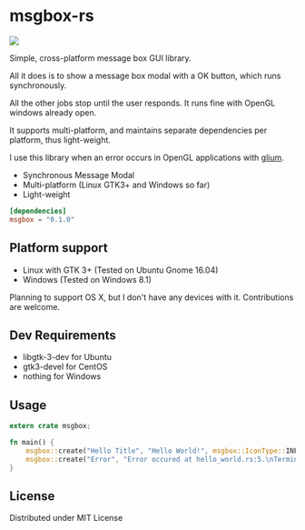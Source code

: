 # msgbox-rs

[![](http://meritbadge.herokuapp.com/msgbox)](https://crates.io/crates/msgbox)

Simple, cross-platform message box GUI library.

All it does is to show a message box modal with a OK button, which runs synchronously.

All the other jobs stop until the user responds.
It runs fine with OpenGL windows already open.

It supports multi-platform, and maintains separate dependencies per platform, thus light-weight.

I use this library when an error occurs in OpenGL applications with [glium](https://github.com/tomaka/glium).

 - Synchronous Message Modal
 - Multi-platform (Linux GTK3+ and Windows so far)
 - Light-weight

```toml
[dependencies]
msgbox = "0.1.0"
```

## Platform support
* Linux with GTK 3+ (Tested on Ubuntu Gnome 16.04)
* Windows (Tested on Windows 8.1)

Planning to support OS X, but I don't have any devices with it. Contributions are welcome.

## Dev Requirements
* libgtk-3-dev for Ubuntu
* gtk3-devel for CentOS
* nothing for Windows

## Usage

```rust
extern crate msgbox;

fn main() {
    msgbox::create("Hello Title", "Hello World!", msgbox::IconType::INFO);
    msgbox::create("Error", "Error occured at hello_world.rs:5.\nTerminating..", msgbox::IconType::ERROR);
}
```

## License
Distributed under MIT License
